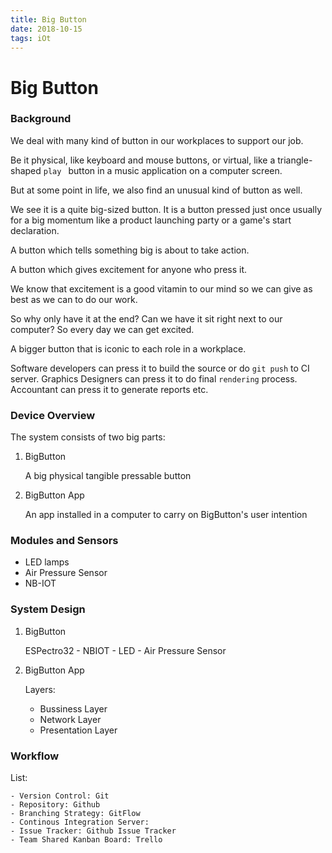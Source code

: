 ```yaml
---
title: Big Button
date: 2018-10-15
tags: iOt
---
```


# Big Button

### Background

We deal with many kind of button in our workplaces to support our job.

Be it physical, like keyboard and mouse buttons, or virtual, like a triangle-shaped `play ` button in a music application on a computer screen.

But at some point in life, we also find an unusual kind of button as well.

We see it is a quite big-sized button.
It is a button pressed just once usually for a big momentum like a product launching party or a game's start declaration.

A button which tells something big is about to take action.

A button which gives excitement for anyone who press it.

We know that excitement is a good vitamin to our mind so we can give as best as we can to do our work.

So why only have it at the end? Can we have it sit right next to our computer?
So every day we can get excited.

A bigger button that is iconic to each role in a workplace.

Software developers can press it to build the source or do `git push` to CI server.
Graphics Designers can press it to do final `rendering` process.
Accountant can press it to generate reports etc.



### Device Overview

The system consists of two big parts:

1. BigButton

	A big physical tangible pressable button


2. BigButton App

	An app installed in a computer to carry on BigButton's user intention






### Modules and Sensors
- LED lamps
- Air Pressure Sensor
- NB-IOT




### System Design

1. BigButton

	ESPectro32 - NBIOT - LED - Air Pressure Sensor


2. BigButton App

	Layers:
	- Bussiness Layer
	- Network Layer
 	- Presentation Layer




### Workflow

 List:

	- Version Control: Git
	- Repository: Github
	- Branching Strategy: GitFlow
	- Continous Integration Server:
	- Issue Tracker: Github Issue Tracker
	- Team Shared Kanban Board: Trello

